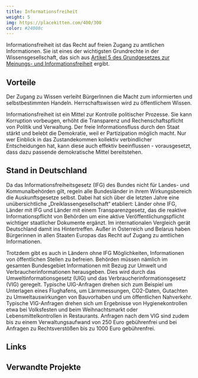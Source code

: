 ```yaml
---
title: Informationsfreiheit
weight: 5
img: https://placekitten.com/400/300
color: #24008c
---
```


Informationsfreiheit ist das Recht auf freien Zugang zu amtlichen Informationen. Sie ist eines der wichtigsten Grundrechte in der Wissensgesellschaft, das sich aus [Artikel 5 des Grundgesetzes zur Meinungs- und Informationsfreiheit](https://www.gesetze-im-internet.de/gg/art_5.html) ergibt.

<!--more-->

## Vorteile

Der Zugang zu Wissen verleiht BürgerInnen die Macht zum informierten und selbstbestimmten Handeln. Herrschaftswissen wird zu öffentlichem Wissen.


Informationsfreiheit ist ein Mittel zur Kontrolle politischer Prozesse. Sie kann Korruption vorbeugen, erhöht die Transparenz und Rechenschaftspflicht von Politik und Verwaltung. Der freie Informationsfluss durch den Staat stärkt und belebt die Demokratie, weil er Partizipation möglich macht. Nur wer Einblick in das Zustandekommen kollektiv verbindlicher Entscheidungen hat, kann diese auch effektiv beeinflussen - vorausgesetzt, dass dazu passende demokratische Mittel bereitstehen.

## Stand in Deutschland

Da das Informationsfreiheitsgesetz (IFG) des Bundes nicht für Landes- und Kommunalbehörden gilt, regeln alle Bundesländer in ihrem Wirkungsbereich die Auskunftsgesetze selbst. Dabei hat sich über die letzten Jahre eine unübersichtliche „Dreiklassengesellschaft“ etabliert: Länder ohne IFG, Länder mit IFG und Länder mit einem Transparenzgesetz, das die reaktive Informationspflicht von Behörden um eine aktive Veröffentlichungspflicht wichtiger staatlicher Dokumente ergänzt. Im internationalen Vergleich gerät Deutschland damit ins Hintertreffen. Außer in Österreich und Belarus haben Bürgerinnen in allen Staaten Europas das Recht auf Zugang zu amtlichen Informationen.

Trotzdem gibt es auch in Ländern ohne IFG Möglichkeiten, Informationen von öffentlichen Stellen zu befreien. Behörden müssen nämlich im gesamten Bundesgebiet Informationen mit Bezug zur Umwelt und Verbraucherinformationen herausgeben. Dies wird durch das Umweltinformationsgesetz (UIG) und das Verbraucherinformationsgesetz (VIG) geregelt. Typische UIG-Anfragen drehen sich zum Beispiel um Unterlagen eines Flughafens, um Lärmmessungen, CO2-Daten, Gutachten zu Umweltauswirkungen von Bauvorhaben und um öffentlichen Nahverkehr. Typische VIG-Anfragen drehen sich um Ergebnisse von Hygienekontrollen etwa bei Volksfesten und beim Weihnachtsmarkt oder Lebensmittelkontrollen in Restaurants. Anfragen nach dem VIG sind zudem bis zu einem Verwaltungsaufwand von 250 Euro gebührenfrei und bei Anfragen zu Rechtsverstößen bis zu 1000 Euro gebührenfrei.


## Links

## Verwandte Projekte
